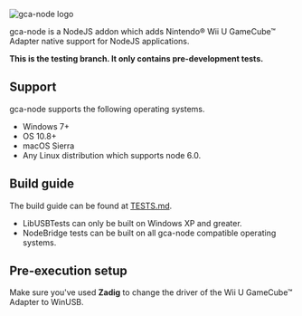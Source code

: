 ![gca-node logo][logo]

gca-node is a NodeJS addon which adds Nintendo&reg; Wii U GameCube&trade; Adapter native support for NodeJS applications.

**This is the testing branch. It only contains pre-development tests.**

## Support
gca-node supports the following operating systems.
  * Windows 7+
  * OS 10.8+
  * macOS Sierra
  * Any Linux distribution which supports node 6.0.

## Build guide
The build guide can be found at [TESTS.md][1].
  * LibUSBTests can only be built on Windows XP and greater.
  * NodeBridge tests can be built on all gca-node compatible operating systems.

## Pre-execution setup
Make sure you've used **Zadig** to change the driver of the Wii U GameCube&trade; Adapter to WinUSB.

[1]: https://sourceforge.net/projects/libusb/files/libusb-1.0/libusb-1.0.21/libusb-1.0.21.tar.bz2/download
[logo]: http://i.imgur.com/KZqxwio.png